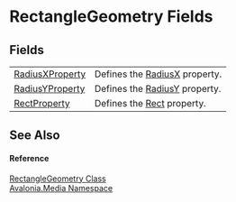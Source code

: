 # RectangleGeometry Fields




## Fields
<table>
<tr>
<td><a href="F_Avalonia_Media_RectangleGeometry_RadiusXProperty">RadiusXProperty</a></td>
<td>Defines the <a href="P_Avalonia_Media_RectangleGeometry_RadiusX">RadiusX</a> property.</td>
</tr>
<tr>
<td><a href="F_Avalonia_Media_RectangleGeometry_RadiusYProperty">RadiusYProperty</a></td>
<td>Defines the <a href="P_Avalonia_Media_RectangleGeometry_RadiusY">RadiusY</a> property.</td>
</tr>
<tr>
<td><a href="F_Avalonia_Media_RectangleGeometry_RectProperty">RectProperty</a></td>
<td>Defines the <a href="P_Avalonia_Media_RectangleGeometry_Rect">Rect</a> property.</td>
</tr>
</table>

## See Also


#### Reference
<a href="T_Avalonia_Media_RectangleGeometry">RectangleGeometry Class</a>  
<a href="N_Avalonia_Media">Avalonia.Media Namespace</a>  
